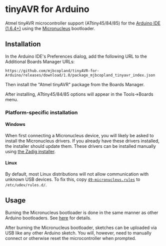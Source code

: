 # tinyAVR for Arduino

Atmel tinyAVR microcontroller support (ATtiny45/84/85) for the [Arduino IDE (1.6.4+)](https://www.arduino.cc/en/Main/Software) using the [Micronucleus](https://github.com/micronucleus/micronucleus) bootloader.

## Installation

In the Arduino IDE's Preferences dialog, add the following URL to the Additional Boards Manager URLs:

    https://github.com/mjbcopland/tinyAVR-for-Arduino/releases/download/1.0/package_mjbcopland_tinyavr_index.json

Then install the "Atmel tinyAVR" package from the Boards Manager.

After installing, ATtiny45/84/85 options will appear in the Tools→Boards menu.

### Platform-specific installation

#### Windows

When first connecting a Micronucleus device, you will likely be asked to install the Micronucleus drivers. If you already have these drivers installed, the installer should update them. These drivers can be installed manually using [the Zadig installer](https://github.com/micronucleus/micronucleus/tree/master/windows_driver_installer).

#### Linux

By default, most Linux distributions will not allow communication with unknown USB devices. To fix this, copy [`49-micronucleus.rules`](https://github.com/mjbcopland/tinyAVR-for-Arduino/releases/download/1.0/49-micronucleus.rules) to `/etc/udev/rules.d/`.

## Usage

Burning the Micronucleus bootloader is done in the same manner as other Arduino bootloaders. See [here](https://www.arduino.cc/en/Tutorial/ArduinoToBreadboard) for details.

After burning the Micronucleus bootloader, sketches can be uploaded via USB like any other Arduino sketch. You will, however, need to manually connect or otherwise reset the microcontroller when prompted.
